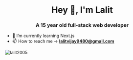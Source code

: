 <h1 align="center">Hey 👋, I'm Lalit</h1>
<h3 align="center">A 15 year old full-stack web developer</h3>

- 🌱 I’m currently learning Next.js
- 📫 How to reach me -> **lalitvijay9480@gmail.com**  

<p><img align="center" src="https://github-readme-stats.vercel.app/api/top-langs?username=lalit2005&show_icons=true&locale=en&layout=compact" alt="lalit2005" /></p>
